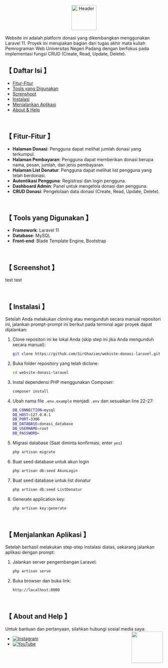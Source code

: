 <div align="center">
<picture>
  <source media="(prefers-color-scheme: dark)" srcset="https://github.com/SirGhazian/webiste-donasi-laravel/assets/142916107/8b668175-edfd-4b37-9bb5-291754cd53c2">
  <source media="(prefers-color-scheme: light)" srcset="https://github.com/SirGhazian/webiste-donasi-laravel/assets/142916107/ea92ccf0-55e3-49bc-b743-78a1df2cffd3">
  <img alt="Header" height="80" >
</picture>
</div>

<img src="https://github.com/SirGhazian/webiste-donasi-laravel/assets/142916107/cbff83f0-c91c-4291-9f02-9463e4533380" width="100%" height="2px"/>
<p/>


Website ini adalah platform donasi yang dikembangkan menggunakan Laravel 11. Proyek ini merupakan bagian dari tugas akhir mata kuliah Pemrograman Web Universitas Negeri Padang dengan berfokus pada implementasi fungsi CRUD (Create, Read, Update, Delete).

## 【 Daftar Isi 】
- [Fitur-Fitur](#fitur)
- [Tools yang Digunakan](#tools)
- [Screnshoot](#screenshot)
- [Instalasi](#instalasi)
- [Menjalankan Aplikasi](#jalankan)
- [About & Help](#about)

<!------------>
</br>

## <a id="fitur"></a>【 Fitur-Fitur 】

- **Halaman Donasi**: Pengguna dapat melihat jumlah donasi yang terkumpul.
- **Halaman Pembayaran**: Pengguna dapat memberikan donasi berupa nama, pesan, jumlah, dan jenis pembayaran.
- **Halaman List Donatur**: Pengguna dapat melihat list pengguna yang telah berdonasi.
- **Autentikasi Pengguna**: Registrasi dan login pengguna.
- **Dashboard Admin**: Panel untuk mengelola donasi dan pengguna.
- **CRUD Donasi**: Pengelolaan data donasi (Create, Read, Update, Delete).

<!------------>
</br>

## <a id="tools"></a>【 Tools yang Digunakan 】

- **Framework**: Laravel 11
- **Database**: MySQL
- **Front-end**: Blade Template Engine, Bootstrap

<!------------>
</br>

## <a id="screenshot"></a>【 Screenshot 】
test test

<!------------>
</br>

## <a id="instalasi"></a>【 Instalasi 】
Setelah Anda melakukan cloning atau mengunduh secara manual repositori ini, jalankan prompt-prompt ini berikut pada terminal agar proyek dapat dijalankan:

1. Clone repositori ini ke lokal Anda (skip step ini jika Anda mengunduh secara manual):
    ```bash
    git clone https://github.com/SirGhazian/webiste-donasi-laravel.git
2. Buka folder repository yang telah diclone:
    ```bash
    cd website-donasi-laravel
3. Instal dependensi PHP menggunakan Composer:
    ```bash
    composer install
4. Ubah nama file `.env.example` menjadi `.env` dan sesuaikan line 22-27:
    ```bash
    DB_CONNECTION=mysql
    DB_HOST=127.0.0.1
    DB_PORT=3306
    DB_DATABASE=donasi_database
    DB_USERNAME=root
    DB_PASSWORD=
5. Migrasi database (Saat diminta konfirmasi, enter ``yes``)
   ```bash
   php artisan migrate
6. Buat seed database untuk akun login
   ```bash
   php artisan db:seed AkunLogin
7. Buat seed database untuk list donatur
   ```bash
   php artisan db:seed ListDonatur
8. Generate application key:
    ```bash
    php artisan key:generate

<!------------>
</br>

## <a id="jalankan"></a>【 Menjalankan Aplikasi 】
Setelah berhasil melakukan step-step instalasi diatas, sekarang jalankan aplikasi dengan prompt:
1. Jalankan server pengembangan Laravel:
    ```bash
    php artisan serve
2. Buka browser dan buka link:
    ```bash
    http://localhost:8000
    ```

<!------------>
</br>

## <a id="about"></a>【 About and Help 】

Untuk bantuan dan pertanyaan, silahkan hubungi sosial media saya:
<img align="right" width="100" src="https://github.com/SirGhazian/praktikum-struktur-data-UNP/assets/142916107/b140fe43-3a57-4295-8493-79d929a5e3b0"> 

- [![Instagram](https://img.shields.io/badge/Instagram-%23E4405F.svg?logo=Instagram&logoColor=white)](https://instagram.com/ghazian_tza)
- [![YouTube](https://img.shields.io/badge/YouTube-%23FF0000.svg?logo=YouTube&logoColor=white)](https://www.youtube.com/channel/UCIp_064wQ8RqNSEy1asx_4w) 
